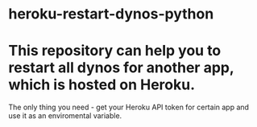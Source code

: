 # heroku-restart-dynos-python

# This repository can help you to restart all dynos for another app, which is hosted on Heroku.
The only thing you need - get your Heroku API token for certain app and use it as an enviromental variable.
